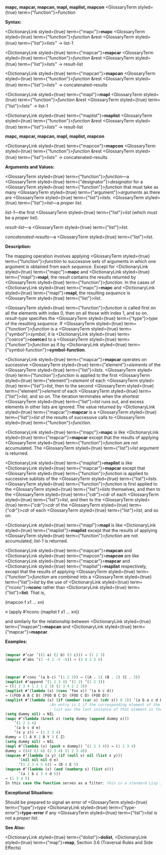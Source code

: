 **mapc, mapcar, mapcan, mapl, maplist, mapcon** <GlossaryTerm styled={true} term={"function"}><i>Function</i></GlossaryTerm> 



**Syntax:** 



<DictionaryLink styled={true} term={"mapc"}><b>mapc</b></DictionaryLink> <GlossaryTerm styled={true} term={"function"}><i>function</i></GlossaryTerm> &amp;rest <GlossaryTerm styled={true} term={"list"}><i>lists</i></GlossaryTerm><sup>+</sup> → list-1 



<DictionaryLink styled={true} term={"mapcar"}><b>mapcar</b></DictionaryLink> <GlossaryTerm styled={true} term={"function"}><i>function</i></GlossaryTerm> &amp;rest <GlossaryTerm styled={true} term={"list"}><i>lists</i></GlossaryTerm><sup>+</sup> → result-list 



<DictionaryLink styled={true} term={"mapcan"}><b>mapcan</b></DictionaryLink> <GlossaryTerm styled={true} term={"function"}><i>function</i></GlossaryTerm> &amp;rest <GlossaryTerm styled={true} term={"list"}><i>lists</i></GlossaryTerm><sup>+</sup> → concatenated-results 



<DictionaryLink styled={true} term={"mapl"}><b>mapl</b></DictionaryLink> <GlossaryTerm styled={true} term={"function"}><i>function</i></GlossaryTerm> &amp;rest <GlossaryTerm styled={true} term={"list"}><i>lists</i></GlossaryTerm><sup>+</sup> → list-1 



<DictionaryLink styled={true} term={"maplist"}><b>maplist</b></DictionaryLink> <GlossaryTerm styled={true} term={"function"}><i>function</i></GlossaryTerm> &amp;rest <GlossaryTerm styled={true} term={"list"}><i>lists</i></GlossaryTerm><sup>+</sup> → result-list 







 



 



**mapc, mapcar, mapcan, mapl, maplist, mapcon** 



<DictionaryLink styled={true} term={"mapcon"}><b>mapcon</b></DictionaryLink> <GlossaryTerm styled={true} term={"function"}><i>function</i></GlossaryTerm> &amp;rest <GlossaryTerm styled={true} term={"list"}><i>lists</i></GlossaryTerm><sup>+</sup> → concatenated-results 



**Arguments and Values:** 



<GlossaryTerm styled={true} term={"function"}><i>function</i></GlossaryTerm>—a <GlossaryTerm styled={true} term={"designator"}><i>designator</i></GlossaryTerm> for a <GlossaryTerm styled={true} term={"function"}><i>function</i></GlossaryTerm> that must take as many <GlossaryTerm styled={true} term={"argument"}><i>arguments</i></GlossaryTerm> as there are <GlossaryTerm styled={true} term={"list"}><i>lists</i></GlossaryTerm>. <GlossaryTerm styled={true} term={"list"}><i>list</i></GlossaryTerm>—a *proper list*. 



*list-1*—the first <GlossaryTerm styled={true} term={"list"}><i>list</i></GlossaryTerm> (which must be a *proper list*). 



*result-list*—a <GlossaryTerm styled={true} term={"list"}><i>list</i></GlossaryTerm>. 



*concatenated-results*—a <GlossaryTerm styled={true} term={"list"}><i>list</i></GlossaryTerm>. 



**Description:** 



The mapping operation involves applying <GlossaryTerm styled={true} term={"function"}><i>function</i></GlossaryTerm> to successive sets of arguments in which one argument is obtained from each *sequence*. Except for <DictionaryLink styled={true} term={"mapc"}><b>mapc</b></DictionaryLink> and <DictionaryLink styled={true} term={"mapl"}><b>mapl</b></DictionaryLink>, the result contains the results returned by <GlossaryTerm styled={true} term={"function"}><i>function</i></GlossaryTerm>. In the cases of <DictionaryLink styled={true} term={"mapc"}><b>mapc</b></DictionaryLink> and <DictionaryLink styled={true} term={"mapl"}><b>mapl</b></DictionaryLink>, the resulting *sequence* is <GlossaryTerm styled={true} term={"list"}><i>list</i></GlossaryTerm>. 



<GlossaryTerm styled={true} term={"function"}><i>function</i></GlossaryTerm> is called first on all the elements with index 0, then on all those with index 1, and so on. *result-type* specifies the <GlossaryTerm styled={true} term={"type"}><i>type</i></GlossaryTerm> of the resulting *sequence*. If <GlossaryTerm styled={true} term={"function"}><i>function</i></GlossaryTerm> is a <GlossaryTerm styled={true} term={"symbol"}><i>symbol</i></GlossaryTerm>, it is <DictionaryLink styled={true} term={"coerce"}><b>coerce</b></DictionaryLink>d to a <GlossaryTerm styled={true} term={"function"}><i>function</i></GlossaryTerm> as if by <DictionaryLink styled={true} term={"symbol-function"}><b>symbol-function</b></DictionaryLink>. 



<DictionaryLink styled={true} term={"mapcar"}><b>mapcar</b></DictionaryLink> operates on successive <GlossaryTerm styled={true} term={"element"}><i>elements</i></GlossaryTerm> of the <GlossaryTerm styled={true} term={"list"}><i>lists</i></GlossaryTerm>. <GlossaryTerm styled={true} term={"function"}><i>function</i></GlossaryTerm> is applied to the first <GlossaryTerm styled={true} term={"element"}><i>element</i></GlossaryTerm> of each <GlossaryTerm styled={true} term={"list"}><i>list</i></GlossaryTerm>, then to the second <GlossaryTerm styled={true} term={"element"}><i>element</i></GlossaryTerm> of each <GlossaryTerm styled={true} term={"list"}><i>list</i></GlossaryTerm>, and so on. The iteration terminates when the shortest <GlossaryTerm styled={true} term={"list"}><i>list</i></GlossaryTerm> runs out, and excess elements in other lists are ignored. The value returned by <DictionaryLink styled={true} term={"mapcar"}><b>mapcar</b></DictionaryLink> is a <GlossaryTerm styled={true} term={"list"}><i>list</i></GlossaryTerm> of the results of successive calls to <GlossaryTerm styled={true} term={"function"}><i>function</i></GlossaryTerm>. 



<DictionaryLink styled={true} term={"mapc"}><b>mapc</b></DictionaryLink> is like <DictionaryLink styled={true} term={"mapcar"}><b>mapcar</b></DictionaryLink> except that the results of applying <GlossaryTerm styled={true} term={"function"}><i>function</i></GlossaryTerm> are not accumulated. The <GlossaryTerm styled={true} term={"list"}><i>list</i></GlossaryTerm> argument is returned. 



<DictionaryLink styled={true} term={"maplist"}><b>maplist</b></DictionaryLink> is like <DictionaryLink styled={true} term={"mapcar"}><b>mapcar</b></DictionaryLink> except that <GlossaryTerm styled={true} term={"function"}><i>function</i></GlossaryTerm> is applied to successive sublists of the <GlossaryTerm styled={true} term={"list"}><i>lists</i></GlossaryTerm>. <GlossaryTerm styled={true} term={"function"}><i>function</i></GlossaryTerm> is first applied to the <GlossaryTerm styled={true} term={"list"}><i>lists</i></GlossaryTerm> themselves, and then to the <GlossaryTerm styled={true} term={"cdr"}><i>cdr</i></GlossaryTerm> of each <GlossaryTerm styled={true} term={"list"}><i>list</i></GlossaryTerm>, and then to the <GlossaryTerm styled={true} term={"cdr"}><i>cdr</i></GlossaryTerm> of the <GlossaryTerm styled={true} term={"cdr"}><i>cdr</i></GlossaryTerm> of each <GlossaryTerm styled={true} term={"list"}><i>list</i></GlossaryTerm>, and so on. 



<DictionaryLink styled={true} term={"mapl"}><b>mapl</b></DictionaryLink> is like <DictionaryLink styled={true} term={"maplist"}><b>maplist</b></DictionaryLink> except that the results of applying <GlossaryTerm styled={true} term={"function"}><i>function</i></GlossaryTerm> are not accumulated; *list-1* is returned. 



<DictionaryLink styled={true} term={"mapcan"}><b>mapcan</b></DictionaryLink> and <DictionaryLink styled={true} term={"mapcon"}><b>mapcon</b></DictionaryLink> are like <DictionaryLink styled={true} term={"mapcar"}><b>mapcar</b></DictionaryLink> and <DictionaryLink styled={true} term={"maplist"}><b>maplist</b></DictionaryLink> respectively, except that the results of applying <GlossaryTerm styled={true} term={"function"}><i>function</i></GlossaryTerm> are combined into a <GlossaryTerm styled={true} term={"list"}><i>list</i></GlossaryTerm> by the use of <DictionaryLink styled={true} term={"nconc"}><b>nconc</b></DictionaryLink> rather than <DictionaryLink styled={true} term={"list"}><b>list</b></DictionaryLink>. That is, 



(mapcon f x1 ... xn) 



*≡* (apply #’nconc (maplist f x1 ... xn)) 



and similarly for the relationship between <DictionaryLink styled={true} term={"mapcan"}><b>mapcan</b></DictionaryLink> and <DictionaryLink styled={true} term={"mapcar"}><b>mapcar</b></DictionaryLink>. 



**Examples:**
```lisp

(mapcar #’car ’((1 a) (2 b) (3 c))) → (1 2 3) 
(mapcar #’abs ’(3 -4 2 -5 -6)) → (3 4 2 5 6) 



(mapcar #’cons ’(a b c) ’(1 2 3)) → ((A . 1) (B . 2) (C . 3)) 
(maplist #’append ’(1 2 3 4) ’(1 2) ’(1 2 3)) 
→ ((1 2 3 4 1 2 1 2 3) (2 3 4 2 2 3)) 
(maplist #’(lambda (x) (cons ’foo x)) ’(a b c d)) 
→ ((FOO A B C D) (FOO B C D) (FOO C D) (FOO D)) 
(maplist #’(lambda (x) (if (member (car x) (cdr x)) 0 1)) ’(a b a c d b c)) → (0 0 1 0 1 1 1) 
					;An entry is 1 if the corresponding element of the input 
					; list was the last instance of that element in the input list. 
(setq dummy nil) → NIL 
(mapc #’(lambda (&rest x) (setq dummy (append dummy x))) 
	’(1 2 3 4) 
	’(a b c d e) 
	’(x y z)) → (1 2 3 4) 
dummy → (1 A X 2 B Y 3 C Z) 
(setq dummy nil) → NIL 
(mapl #’(lambda (x) (push x dummy)) ’(1 2 3 4)) → (1 2 3 4) 
dummy → ((4) (3 4) (2 3 4) (1 2 3 4)) 
(mapcan #’(lambda (x y) (if (null x) nil (list x y))) 
	  ’(nil nil nil d e) 
	  ’(1 2 3 4 5 6)) → (D 4 E 5) 
(mapcan #’(lambda (x) (and (numberp x) (list x))) 
	  ’(a 1 b c 3 4 d 5)) 
→ (1 3 4 5) 
In this case the function serves as a filter; this is a standard Lisp idiom using **mapcan**. (mapcon #’list ’(1 2 3 4)) → ((1 2 3 4) (2 3 4) (3 4) (4)) 

```
**Exceptional Situations:** 



Should be prepared to signal an error of <GlossaryTerm styled={true} term={"type"}><i>type</i></GlossaryTerm> <DictionaryLink styled={true} term={"type-error"}><b>type-error</b></DictionaryLink> if any <GlossaryTerm styled={true} term={"list"}><i>list</i></GlossaryTerm> is not a *proper list*. 



**See Also:** 



<DictionaryLink styled={true} term={"dolist"}><b>dolist</b></DictionaryLink>, <DictionaryLink styled={true} term={"map"}><b>map</b></DictionaryLink>, Section 3.6 (Traversal Rules and Side Effects) 







 



 



